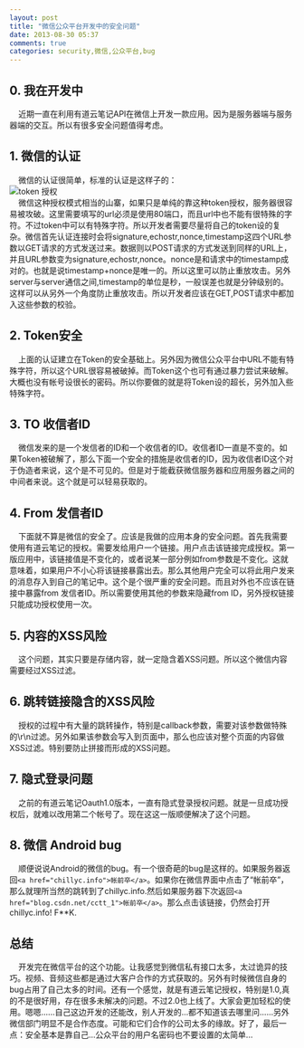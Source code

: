 ```yaml
---
layout: post
title: "微信公众平台开发中的安全问题"
date: 2013-08-30 05:37
comments: true
categories: security,微信,公众平台,bug 
---
```


## 0. 我在开发中  
 &nbsp;&nbsp;&nbsp;&nbsp;近期一直在利用有道云笔记API在微信上开发一款应用。因为是服务器端与服务器端的交互。所以有很多安全问题值得考虑。  

## 1. 微信的认证   
 &nbsp;&nbsp;&nbsp;&nbsp;微信的认证很简单，标准的认证是这样子的：  
![token 授权](http://mp.weixin.qq.com/wiki/images/9/90/Callbackprofile.jpg)  
 &nbsp;&nbsp;&nbsp;&nbsp;微信这种授权模式相当的山寨，如果只是单纯的靠这种token授权，服务器很容易被攻破。这里需要填写的url必须是使用80端口，而且url中也不能有很特殊的字符。不过token中可以有特殊字符。所以开发者需要尽量将自己的token设的复杂。微信首先认证连接时会将signature,echostr,nonce,timestamp这四个URL参数以GET请求的方式发送过来。数据则以POST请求的方式发送到同样的URL上，并且URL参数变为signature,echostr,nonce。nonce是和请求中的timestamp成对的。也就是说timestamp+nonce是唯一的。所以这里可以防止重放攻击。另外server与server通信之间,timestamp的单位是秒，一般误差也就是分钟级别的。这样可以从另外一个角度防止重放攻击。所以开发者应该在GET,POST请求中都加入这些参数的校验。

<!--more-->

## 2. Token安全   
 &nbsp;&nbsp;&nbsp;&nbsp;上面的认证建立在Token的安全基础上。另外因为微信公众平台中URL不能有特殊字符，所以这个URL很容易被破掉。而Token这个也可有通过暴力尝试来破解。大概也没有帐号设很长的密码。所以你要做的就是将Token设的超长，另外加入些特殊字符。  

## 3. TO 收信者ID
 &nbsp;&nbsp;&nbsp;&nbsp;微信发来的是一个发信者的ID和一个收信者的ID。收信者ID一直是不变的。如果Token被破解了，那么下面一个安全的措施是收信者的ID，因为收信者ID这个对于伪造者来说，这个是不可见的。但是对于能截获微信服务器和应用服务器之间的中间者来说。这个就是可以轻易获取的。   

## 4. From 发信者ID    
 &nbsp;&nbsp;&nbsp;&nbsp;下面就不算是微信的安全了。应该是我做的应用本身的安全问题。首先我需要使用有道云笔记的授权。需要发给用户一个链接。用户点击该链接完成授权。第一版应用中，该链接值是不变化的，或者说某一部分例如from参数是不变化。这就意味着，如果用户不小心将该链接暴露出去。那么其他用户完全可以将此用户发来的消息存入到自己的笔记中。这个是个很严重的安全问题。而且对外也不应该在链接中暴露from 发信者ID。所以需要使用其他的参数来隐藏from ID，另外授权链接只能成功授权使用一次。  

## 5. 内容的XSS风险
 &nbsp;&nbsp;&nbsp;&nbsp;这个问题，其实只要是存储内容，就一定隐含着XSS问题。所以这个微信内容需要经过XSS过滤。

## 6. 跳转链接隐含的XSS风险
 &nbsp;&nbsp;&nbsp;&nbsp;授权的过程中有大量的跳转操作，特别是callback参数，需要对该参数做特殊的\r\n过滤。另外如果该参数会写入到页面中，那么也应该对整个页面的内容做XSS过滤。特别要防止拼接而形成的XSS问题。

## 7. 隐式登录问题
 &nbsp;&nbsp;&nbsp;&nbsp;之前的有道云笔记Oauth1.0版本，一直有隐式登录授权问题。就是一旦成功授权后，就难以改用第二个帐号了。现在这这一版顺便解决了这个问题。

## 8. 微信 Android bug
 &nbsp;&nbsp;&nbsp;&nbsp;顺便说说Android的微信的bug。有一个很奇葩的bug是这样的。如果服务器返回`<a href="chillyc.info">帐前卒</a>`。如果你在微信界面中点击了“帐前卒”，那么就理所当然的跳转到了chillyc.info.然后如果服务器下次返回`<a href="blog.csdn.net/cctt_1">帐前卒</a>`。那么点击该链接，仍然会打开chillyc.info! F\*\*K.   


## 总结
 &nbsp;&nbsp;&nbsp;&nbsp;开发完在微信平台的这个功能。让我感觉到微信私有接口太多，太过诡异的技巧。视频、音频这些都是通过大客户合作的方式获取的。另外有时候微信自身的bug占用了自己太多的时间。还有一个感觉，就是有道云笔记授权，特别是1.0,真的不是很好用，存在很多未解决的问题。不过2.0也上线了。大家会更加轻松的使用。嗯嗯......自己这边开发的还能改，别人开发的...都不知道该去哪里问......另外微信部门明显不是合作态度。可能和它们合作的公司太多的缘故。好了，最后一点：安全基本是靠自己...公众平台的用户名密码也不要设置的太简单...

